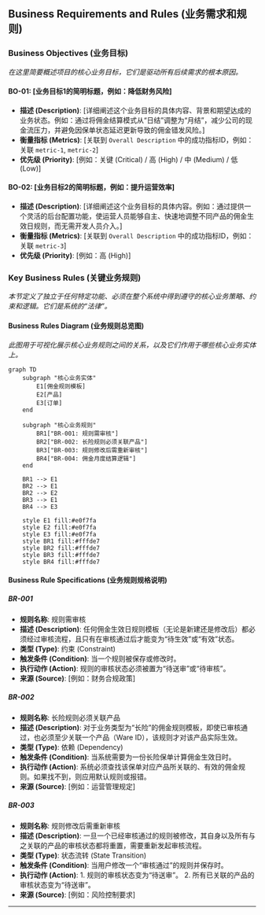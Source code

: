 ## Business Requirements and Rules (业务需求和规则)

### Business Objectives (业务目标)

*在这里简要概述项目的核心业务目标，它们是驱动所有后续需求的根本原因。*

#### **BO-01: [业务目标1的简明标题，例如：降低财务风险]**

- **描述 (Description)**: [详细阐述这个业务目标的具体内容、背景和期望达成的业务状态。例如：通过将佣金结算模式从“日结”调整为“月结”，减少公司的现金流压力，并避免因保单状态延迟更新导致的佣金错发风险。]
- **衡量指标 (Metrics)**: [关联到 `Overall Description` 中的成功指标ID，例如：关联 `metric-1`, `metric-2`]
- **优先级 (Priority)**: [例如：关键 (Critical) / 高 (High) / 中 (Medium) / 低 (Low)]

#### **BO-02: [业务目标2的简明标题，例如：提升运营效率]**

- **描述 (Description)**: [详细阐述这个业务目标的具体内容。例如：通过提供一个灵活的后台配置功能，使运营人员能够自主、快速地调整不同产品的佣金生效日规则，而无需开发人员介入。]
- **衡量指标 (Metrics)**: [关联到 `Overall Description` 中的成功指标ID，例如：关联 `metric-3`]
- **优先级 (Priority)**: [例如：高 (High)]

### Key Business Rules (关键业务规则)

*本节定义了独立于任何特定功能、必须在整个系统中得到遵守的核心业务策略、约束和逻辑。它们是系统的“法律”。*

#### Business Rules Diagram (业务规则总览图)

*此图用于可视化展示核心业务规则之间的关系，以及它们作用于哪些核心业务实体上。*

```mermaid
graph TD
    subgraph "核心业务实体"
        E1[佣金规则模板]
        E2[产品]
        E3[订单]
    end

    subgraph "核心业务规则"
        BR1["BR-001: 规则需审核"]
        BR2["BR-002: 长险规则必须关联产品"]
        BR3["BR-003: 规则修改后需重新审核"]
        BR4["BR-004: 佣金月度结算逻辑"]
    end

    BR1 --> E1
    BR2 --> E1
    BR2 --> E2
    BR3 --> E1
    BR4 --> E3

    style E1 fill:#e0f7fa
    style E2 fill:#e0f7fa
    style E3 fill:#e0f7fa
    style BR1 fill:#fffde7
    style BR2 fill:#fffde7
    style BR3 fill:#fffde7
    style BR4 fill:#fffde7
```

#### Business Rule Specifications (业务规则规格说明)

##### **BR-001**

- **规则名称**: 规则需审核
- **描述 (Description)**: 任何佣金生效日规则模板（无论是新建还是修改后）都必须经过审核流程，且只有在审核通过后才能变为“待生效”或“有效”状态。
- **类型 (Type)**: 约束 (Constraint)
- **触发条件 (Condition)**: 当一个规则被保存或修改时。
- **执行动作 (Action)**: 规则的审核状态必须被置为“待送审”或“待审核”。
- **来源 (Source)**: [例如：财务合规政策]

##### **BR-002**

- **规则名称**: 长险规则必须关联产品
- **描述 (Description)**: 对于业务类型为“长险”的佣金规则模板，即使已审核通过，也必须至少关联一个产品（Ware ID），该规则才对该产品实际生效。
- **类型 (Type)**: 依赖 (Dependency)
- **触发条件 (Condition)**: 当系统需要为一份长险保单计算佣金生效日时。
- **执行动作 (Action)**: 系统必须查找该保单对应产品所关联的、有效的佣金规则。如果找不到，则应用默认规则或报错。
- **来源 (Source)**: [例如：运营管理规定]

##### **BR-003**

- **规则名称**: 规则修改后需重新审核
- **描述 (Description)**: 一旦一个已经审核通过的规则被修改，其自身以及所有与之关联的产品的审核状态都将重置，需要重新发起审核流程。
- **类型 (Type)**: 状态流转 (State Transition)
- **触发条件 (Condition)**: 当用户修改一个“审核通过”的规则并保存时。
- **执行动作 (Action)**: 1. 规则的审核状态变为“待送审”。 2. 所有已关联的产品的审核状态变为“待送审”。
- **来源 (Source)**: [例如：风险控制要求]

---

